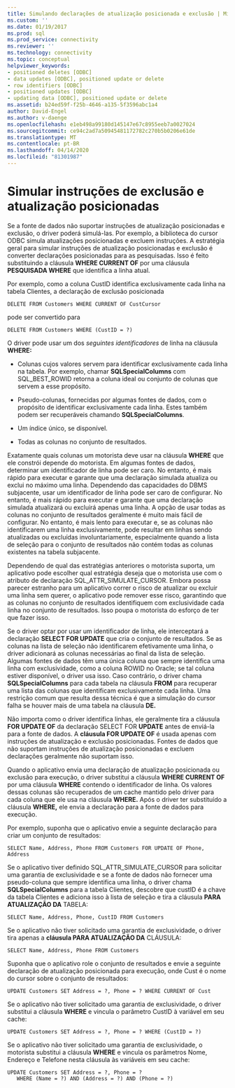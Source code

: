 ```yaml
---
title: Simulando declarações de atualização posicionada e exclusão | Microsoft Docs
ms.custom: ''
ms.date: 01/19/2017
ms.prod: sql
ms.prod_service: connectivity
ms.reviewer: ''
ms.technology: connectivity
ms.topic: conceptual
helpviewer_keywords:
- positioned deletes [ODBC]
- data updates [ODBC], positioned update or delete
- row identifiers [ODBC]
- positioned updates [ODBC]
- updating data [ODBC], positioned update or delete
ms.assetid: b24ed59f-f25b-4646-a135-5f3596abc1a4
author: David-Engel
ms.author: v-daenge
ms.openlocfilehash: e1eb498a99180d145147e67c8955eeb7a0027024
ms.sourcegitcommit: ce94c2ad7a50945481172782c270b5b0206e61de
ms.translationtype: MT
ms.contentlocale: pt-BR
ms.lasthandoff: 04/14/2020
ms.locfileid: "81301987"
---
```

# <a name="simulating-positioned-update-and-delete-statements"></a>Simular instruções de exclusão e atualização posicionadas
Se a fonte de dados não suportar instruções de atualização posicionadas e exclusão, o driver poderá simulá-las. Por exemplo, a biblioteca do cursor ODBC simula atualizações posicionadas e excluem instruções. A estratégia geral para simular instruções de atualização posicionadas e exclusão é converter declarações posicionadas para as pesquisadas. Isso é feito substituindo a cláusula **WHERE CURRENT OF** por uma cláusula **PESQUISADA WHERE** que identifica a linha atual.  
  
 Por exemplo, como a coluna CustID identifica exclusivamente cada linha na tabela Clientes, a declaração de exclusão posicionada  
  
```  
DELETE FROM Customers WHERE CURRENT OF CustCursor  
```  
  
 pode ser convertido para  
  
```  
DELETE FROM Customers WHERE (CustID = ?)  
```  
  
 O driver pode usar um dos *seguintes identificadores* de linha na cláusula **WHERE:**  
  
-   Colunas cujos valores servem para identificar exclusivamente cada linha na tabela. Por exemplo, chamar **SQLSpecialColumns** com SQL_BEST_ROWID retorna a coluna ideal ou conjunto de colunas que servem a esse propósito.  
  
-   Pseudo-colunas, fornecidas por algumas fontes de dados, com o propósito de identificar exclusivamente cada linha. Estes também podem ser recuperáveis chamando **SQLSpecialColumns**.  
  
-   Um índice único, se disponível.  
  
-   Todas as colunas no conjunto de resultados.  
  
 Exatamente quais colunas um motorista deve usar na cláusula **WHERE** que ele constrói depende do motorista. Em algumas fontes de dados, determinar um identificador de linha pode ser caro. No entanto, é mais rápido para executar e garante que uma declaração simulada atualiza ou exclui no máximo uma linha. Dependendo das capacidades do DBMS subjacente, usar um identificador de linha pode ser caro de configurar. No entanto, é mais rápido para executar e garante que uma declaração simulada atualizará ou excluirá apenas uma linha. A opção de usar todas as colunas no conjunto de resultados geralmente é muito mais fácil de configurar. No entanto, é mais lento para executar e, se as colunas não identificarem uma linha exclusivamente, pode resultar em linhas sendo atualizadas ou excluídas involuntariamente, especialmente quando a lista de seleção para o conjunto de resultados não contém todas as colunas existentes na tabela subjacente.  
  
 Dependendo de qual das estratégias anteriores o motorista suporta, um aplicativo pode escolher qual estratégia deseja que o motorista use com o atributo de declaração SQL_ATTR_SIMULATE_CURSOR. Embora possa parecer estranho para um aplicativo correr o risco de atualizar ou excluir uma linha sem querer, o aplicativo pode remover esse risco, garantindo que as colunas no conjunto de resultados identifiquem com exclusividade cada linha no conjunto de resultados. Isso poupa o motorista do esforço de ter que fazer isso.  
  
 Se o driver optar por usar um identificador de linha, ele interceptará a declaração **SELECT FOR UPDATE** que cria o conjunto de resultados. Se as colunas na lista de seleção não identificarem efetivamente uma linha, o driver adicionará as colunas necessárias ao final da lista de seleção. Algumas fontes de dados têm uma única coluna que sempre identifica uma linha com exclusividade, como a coluna ROWID no Oracle; se tal coluna estiver disponível, o driver usa isso. Caso contrário, o driver chama **SQLSpecialColumns** para cada tabela na cláusula **FROM** para recuperar uma lista das colunas que identificam exclusivamente cada linha. Uma restrição comum que resulta dessa técnica é que a simulação do cursor falha se houver mais de uma tabela na cláusula **DE.**  
  
 Não importa como o driver identifica linhas, ele geralmente tira a cláusula **FOR UPDATE OF** da declaração SELECT FOR **UPDATE** antes de enviá-la para a fonte de dados. A **cláusula FOR UPDATE OF** é usada apenas com instruções de atualização e exclusão posicionadas. Fontes de dados que não suportam instruções de atualização posicionadas e excluem declarações geralmente não suportam isso.  
  
 Quando o aplicativo envia uma declaração de atualização posicionada ou exclusão para execução, o driver substitui a cláusula **WHERE CURRENT OF** por uma cláusula **WHERE** contendo o identificador de linha. Os valores dessas colunas são recuperados de um cache mantido pelo driver para cada coluna que ele usa na cláusula **WHERE.** Após o driver ter substituído a cláusula **WHERE,** ele envia a declaração para a fonte de dados para execução.  
  
 Por exemplo, suponha que o aplicativo envie a seguinte declaração para criar um conjunto de resultados:  
  
```  
SELECT Name, Address, Phone FROM Customers FOR UPDATE OF Phone, Address  
```  
  
 Se o aplicativo tiver definido SQL_ATTR_SIMULATE_CURSOR para solicitar uma garantia de exclusividade e se a fonte de dados não fornecer uma pseudo-coluna que sempre identifica uma linha, o driver chama **SQLSpecialColumns** para a tabela Clientes, descobre que custID é a chave da tabela Clientes e adiciona isso à lista de seleção e tira a cláusula **PARA ATUALIZAÇÃO DA** TABELA:  
  
```  
SELECT Name, Address, Phone, CustID FROM Customers  
```  
  
 Se o aplicativo não tiver solicitado uma garantia de exclusividade, o driver tira apenas a **cláusula PARA ATUALIZAÇÃO DA** CLÁUSULA:  
  
```  
SELECT Name, Address, Phone FROM Customers  
```  
  
 Suponha que o aplicativo role o conjunto de resultados e envie a seguinte declaração de atualização posicionada para execução, onde Cust é o nome do cursor sobre o conjunto de resultados:  
  
```  
UPDATE Customers SET Address = ?, Phone = ? WHERE CURRENT OF Cust  
```  
  
 Se o aplicativo não tiver solicitado uma garantia de exclusividade, o driver substitui a cláusula **WHERE** e vincula o parâmetro CustID à variável em seu cache:  
  
```  
UPDATE Customers SET Address = ?, Phone = ? WHERE (CustID = ?)  
```  
  
 Se o aplicativo não tiver solicitado uma garantia de exclusividade, o motorista substitui a cláusula **WHERE** e vincula os parâmetros Nome, Endereço e Telefone nesta cláusula às variáveis em seu cache:  
  
```  
UPDATE Customers SET Address = ?, Phone = ?  
   WHERE (Name = ?) AND (Address = ?) AND (Phone = ?)  
```
